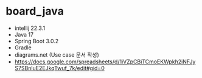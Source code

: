 # board_java

- intellij 22.3.1
- Java 17
- Spring Boot 3.0.2
- Gradle
- diagrams.net (Use case 문서 작성)
- https://docs.google.com/spreadsheets/d/1iVZpCBiTCmoEKWpkh2iNFJyS7SBnluE2EJkqTwuf_7k/edit#gid=0
